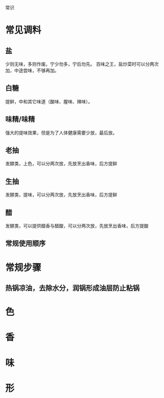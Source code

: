 常识


# 常见调料
## 盐
少则无味，多则作废。宁少勿多，宁后勿先。
百味之王，盐炒菜时可以分两次加，中途尝味，不够再加。

## 白糖
提鲜，中和其它味道（酸味、腥味、辣味）。

## 味精/味精
强大的提味效果，但是为了人体健康需要少放，最后放。

## 老抽
发酵类，上色，可以分两次放，先放烹出香味，后方提鲜

## 生抽
发酵类，提味，可以分两次放，先放烹出香味，后方提鲜

## 醋
发酵类，可以提供醋香与醋酸，可以分两次放，先放烹出香味，后方提酸

## 常规使用顺序



# 常规步骤
## 热锅凉油，去除水分，润锅形成油层防止粘锅




# 色


# 香


# 味


# 形
